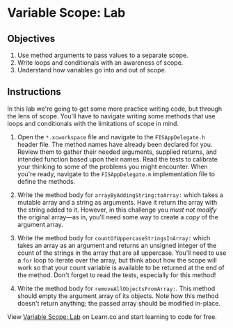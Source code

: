 # Variable Scope: Lab

## Objectives

1. Use method arguments to pass values to a separate scope.
2. Write loops and conditionals with an awareness of scope.
3. Understand how variables go into and out of scope.

## Instructions

In this lab we're going to get some more practice writing code, but through the lens of scope. You'll have to navigate writing some methods that use loops and conditionals with the limitations of scope in mind.

1. Open the `*.xcworkspace` file and navigate to the `FISAppDelegate.h` header file. The method names have already been declared for you. Review them to gather their needed arguments, supplied returns, and intended function based upon their names. Read the tests to calibrate your thinking to some of the problems you might encounter. When you're ready, navigate to the `FISAppDelegate.m` implementation file to define the methods.

2. Write the method body for `arrayByAddingString:toArray:` which takes a mutable array and a string as arguments. Have it return the array with the string added to it. However, in this challenge you *must not modify* the original array—as in, you'll need some way to create a *copy* of the argument array.

3. Write the method body for `countOfUppercaseStringsInArray:` which takes an array as an argument and returns an unsigned integer of the count of the strings in the array that are all uppercase. You’ll need to use a `for` loop to iterate over the array, but think about how the scope will work so that your count variable is available to be returned at the end of the method. Don't forget to read the tests, especially for this method!

4. Write the method body for `removeAllObjectsFromArray:`. This method should empty the argument array of its objects. Note how this method doesn't return anything; the passed array should be modified in-place.

<p data-visibility='hidden'>View <a href='https://learn.co/lessons/ios-variable-scope' title='Variable Scope: Lab'>Variable Scope: Lab</a> on Learn.co and start learning to code for free.</p>
